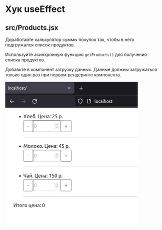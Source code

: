 # Хук useEffect

## src/Products.jsx

Доработайте калькулятор суммы покупок так, чтобы в него подгружался список продуктов.

Используйте асинхронную функцию `getProducts()` для получения списка продуктов.

Добавьте в компонент загрузку данных. Данные должны загружаться только один раз при первом рендеринге компонента.

![](./example.gif)
